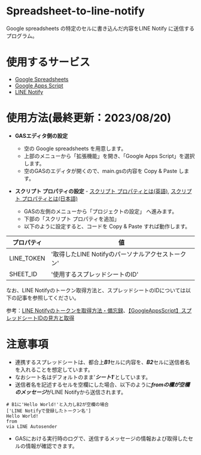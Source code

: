 # Spreadsheet-to-line-notify
Google spreadsheets の特定のセルに書き込んだ内容をLINE Notify に送信するプログラム。

# 使用するサービス
  - [Google Spreadsheets][GS_link]
  - [Google Apps Script][GAS_link]
  - [LINE Notify][Notify_link]

# 使用方法(最終更新：2023/08/20)
- **GASエディタ側の設定**
  - 空の Google spreadsheets を用意します。
  - 上部のメニューから「拡張機能」を開き、「Google Apps Script」を選択します。
  - 空のGASのエディタが開くので、main.gsの内容を Copy & Paste します。

- **スクリプト プロパティの設定** - 
[スクリプト プロパティとは(英語)][script_property_en],
[スクリプト プロパティとは(日本語)][script_property_jp]
  - GASの左側のメニューから「プロジェクトの設定」 へ進みます。
  - 下部の「スクリプト プロパティを追加」
  - 以下のように設定すると、コードを Copy & Paste すれば動作します。

| プロパティ | 値 |
| ---- | ---- |
| LINE_TOKEN | '取得したLINE Notifyのパーソナルアクセストークン' |
| SHEET_ID | '使用するスプレッドシートのID' |

なお、LINE Notifyのトークン取得方法と、スプレッドシートのIDについては以下の記事を参照してください。

参考：[LINE Notifyのトークンを取得方法・備忘録][Qiita_LINENotify]、[【GoogleAppsScript】スプレッドシートIDの見方と取得][Qiita_spreadsheets]

# **注意事項**
- 連携するスプレッドシートは、都合上***B1***セルに内容を、***B2***セルに送信者名を入れることを想定しています。
- なおシート名はデフォルトのまま'***シート1***'としています。
- 送信者名を記述するセルを空欄にした場合、以下のように***fromの欄が空欄のメッセージ***がLINE Notifyから送信されます。
```
# B1に'Hello World!'と入力しB2が空欄の場合
['LINE Notifyで登録したトークン名']
Hello World!
from 
via LINE Autosender
```
- GASにおける実行時のログで、送信するメッセージの情報および取得したセルの情報が確認できます。


[GS_link]: https://www.google.com/intl/ja_jp/sheets/about/
[GAS_link]:https://workspace.google.co.jp/intl/ja/products/apps-script/
[Notify_link]: https://notify-bot.line.me/ja/
[script_property_en]: https://developers.google.com/apps-script/reference/properties?hl=en
[script_property_jp]: https://developers.google.com/apps-script/reference/properties?hl=ja
[Qiita_LINENotify]: https://qiita.com/chivi_dump/items/a62a7b8c32e6ea894a09
[Qiita_spreadsheets]: https://qiita.com/_7ofu_/items/b265ede7967f058c4ec8

